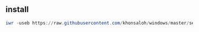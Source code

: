 
## install
```ps1
iwr -useb https://raw.githubusercontent.com/khonsaloh/windows/master/setup.ps1 | iex
```
